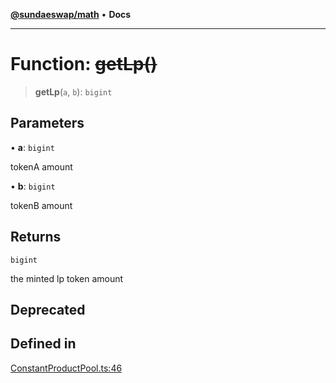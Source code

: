 [**@sundaeswap/math**](../../../README.md) • **Docs**

***

# Function: ~~getLp()~~

> **getLp**(`a`, `b`): `bigint`

## Parameters

• **a**: `bigint`

tokenA amount

• **b**: `bigint`

tokenB amount

## Returns

`bigint`

the minted lp token amount

## Deprecated

## Defined in

[ConstantProductPool.ts:46](https://github.com/SundaeSwap-finance/sundae-sdk/blob/main/packages/math/src/PoolMath/ConstantProductPool.ts#L46)
